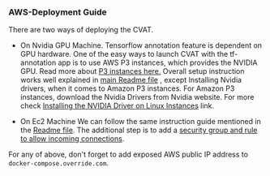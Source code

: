 ### AWS-Deployment Guide

There are two ways of deploying the CVAT.
- On Nvidia GPU Machine.
Tensorflow annotation feature is dependent on GPU hardware. One of the easy ways to launch CVAT with the tf-annotation app is to use AWS P3 instances, which provides the NVIDIA GPU. Read more about [P3 instances here.](https://aws.amazon.com/about-aws/whats-new/2017/10/introducing-amazon-ec2-p3-instances/)
Overall setup instruction works well explained in [main Readme file](https://github.com/opencv/cvat/) , except Installing Nvidia drivers, when it comes to Amazon P3 instances. For Amazon P3 instances, download the Nvidia Drivers from Nvidia website. For more check [Installing the NVIDIA Driver on Linux Instances](https://docs.aws.amazon.com/AWSEC2/latest/UserGuide/install-nvidia-driver.html) link.

- On Ec2 Machine
We can follow the same instruction guide mentioned in the [Readme file](https://github.com/opencv/cvat/). The additional step is to add a [security group and rule  to allow  incoming connections](https://docs.aws.amazon.com/AWSEC2/latest/UserGuide/using-network-security.html).

For any of above, don't forget to add exposed AWS public IP address to `docker-compose.override.com`.
